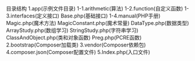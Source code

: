 目录结构
    1.app(示例文件目录)
        1-1.arithmetic(算法)
        1-2.function(自定义函数)
        1-3.interfaces(定义接口)
            Base.php(基础接口)
        1-4.manual(PHP手册)
            Magic.php(魔术方法)
            MagicConstant.php(魔术常量)
            DataType.php(数据类型)
            ArrayStudy.php(数组学习)
            StringStudy.php(字符串学习)
            ClassAndObject.php(类和对象函数)
            Preg.php(PCRE函数)
    2.bootstrap(Composer加载类)
    3.vendor(Composer依赖包)
    4.composer.json(Composer配置文件)
    5.Index.php(入口文件)